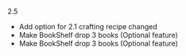 2.5

- Add option for 2.1 crafting recipe changed
- Make BookShelf drop 3 books (Optional feature)
- Make BookShelf drop 3 books (Optional feature)
